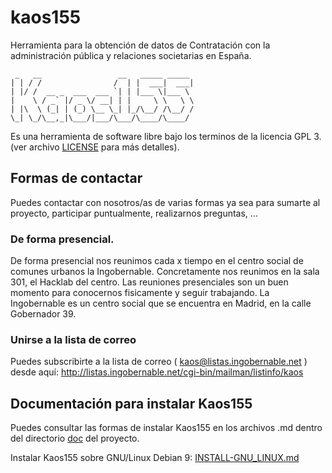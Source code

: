 # kaos155

Herramienta para la obtención de datos de Contratación con la administración pública y relaciones societarias en España.

```
 _   __                 __   _____ _____ 
| | / /                /  | |  ___|  ___|
| |/ /  __ _  ___  ___ `| | |___ \|___ \ 
|    \ / _` |/ _ \/ __| | |     \ \   \ \
| |\  \ (_| | (_) \__ \_| |_/\__/ /\__/ /
\_| \_/\__,_|\___/|___/\___/\____/\____/ 
```                                         

Es una herramienta de software libre bajo los terminos de la licencia GPL 3. (ver archivo [LICENSE](https://github.com/Ingobernable/kaos155/blob/master/LICENSE) para más detalles).

## Formas de contactar

Puedes contactar con nosotros/as de varias formas ya sea para sumarte al proyecto, participar puntualmente, realizarnos preguntas, ...

### De forma presencial.

De forma presencial nos reunimos cada x tiempo en el centro social de comunes urbanos la Ingobernable. Concretamente nos reunimos en la sala 301, el Hacklab del centro.
Las reuniones presenciales son un buen momento para conocernos fisicamente y seguir trabajando.
La Ingobernable es un centro social que se encuentra en Madrid, en la calle Gobernador 39.

### Unirse a la lista de correo

Puedes subscribirte a la lista de correo ( kaos@listas.ingobernable.net ) desde aquí:
http://listas.ingobernable.net/cgi-bin/mailman/listinfo/kaos

## Documentación para instalar Kaos155

Puedes consultar las formas de instalar Kaos155 en los archivos .md dentro del directorio [doc](https://github.com/Ingobernable/kaos155/blob/master/doc/) del proyecto.

Instalar Kaos155 sobre GNU/Linux Debian 9: [INSTALL-GNU_LINUX.md](https://github.com/Ingobernable/kaos155/blob/master/doc/INSTALL-GNU_LINUX.md)



